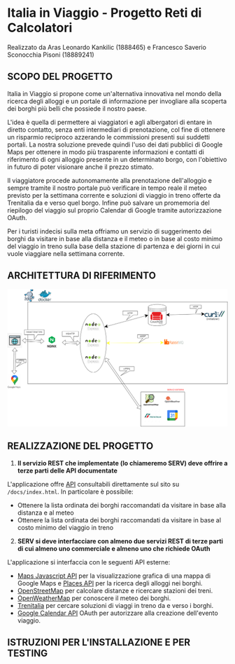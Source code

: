# Italia in Viaggio - Progetto Reti di Calcolatori 
Realizzato da Aras Leonardo Kankilic (1888465) e Francesco Saverio Sconocchia Pisoni (18889241)

## SCOPO DEL PROGETTO

Italia in Viaggio si propone come un'alternativa innovativa nel mondo della ricerca degli alloggi e un portale di informazione per invogliare alla scoperta dei borghi più belli che possiede il nostro paese.

L'idea è quella di permettere ai viaggiatori e agli albergatori di entare in diretto contatto, senza enti intermediari di prenotazione, col fine di ottenere un risparmio reciproco azzerando le commissioni presenti sui suddetti portali. La nostra soluzione prevede quindi l'uso dei dati pubblici di Google Maps per ottenere in modo più trasparente informazioni e contatti di riferimento di ogni alloggio presente in un determinato borgo, con l'obiettivo in futuro di poter visionare anche il prezzo stimato.

Il viaggiatore procede autonomamente alla prenotazione dell'alloggio e sempre tramite il nostro portale può verificare in tempo reale il meteo previsto per la settimana corrente e soluzioni di viaggio in treno offerte da Trenitalia da e verso quel borgo. Infine può salvare un promemoria del riepilogo del viaggio sul proprio Calendar di Google tramite autorizzazione OAuth.

Per i turisti indecisi sulla meta offriamo un servizio di suggerimento dei borghi da visitare in base alla distanza e il meteo o in base al costo minimo del viaggio in treno sulla base della stazione di partenza e dei giorni in cui vuole viaggiare nella settimana corrente.

## ARCHITETTURA DI RIFERIMENTO
![plot](./src/public/media/diagramma_progetto_migliorato.png)

## REALIZZAZIONE DEL PROGETTO
1. **Il servizio REST che implementate (lo chiameremo SERV) deve offrire a terze parti delle API documentate**
  
  L'applicazione offre [API](https://github.com/SangueSpada/ItaliaInViaggioRDC/blob/main/src/apidoc/api.js) consultabili direttamente sul sito su `/docs/index.html`. In particolare è possibile:
   - Ottenere la lista ordinata dei borghi raccomandati da visitare in base alla distanza e al meteo
   - Ottenere la lista ordinata dei borghi raccomandati da visitare in base al costo minimo del viaggio in treno

2. **SERV si deve interfacciare con almeno due servizi REST di terze parti di cui almeno uno commerciale e almeno uno che richiede OAuth**
  
  L'applicazione si interfaccia con le seguenti API esterne:
  - [Maps Javascript API](https://developers.google.com/maps/documentation/javascript?hl=it) per la visualizzazione grafica di una mappa di Google Maps e [Places API](https://developers.google.com/maps/documentation/places/web-service?hl=it) per la ricerca degli alloggi nei borghi.
  - [OpenStreetMap](https://www.openstreetmap.org/#map=6/42.088/12.564) per calcolare distanze e ricercare stazioni dei treni.
  - [OpenWeatherMap](https://openweathermap.org/) per conoscere il meteo dei borghi.
  - [Trenitalia](https://www.lefrecce.it/Channels.Website.WEB/) per cercare soluzioni di viaggi in treno da e verso i borghi.
  - [Google Calendar API](https://developers.google.com/calendar/api/quickstart/nodejs?hl=it) OAuth per autorizzare alla creazione dell'evento viaggio.
## ISTRUZIONI PER L'INSTALLAZIONE E PER TESTING
